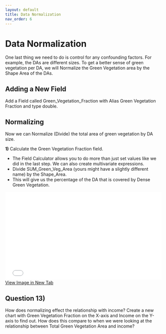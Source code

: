 ```yaml
---
layout: default
title: Data Normalization
nav_order: 6
---
```


# Data Normalization
One last thing we need to do is control for any confounding factors.  For example, the DAs are different sizes.  To get a better sense of green vegetation per DA, we will Normalize the Green Vegetation area by the Shape Area of the DAs.

## Adding a New Field
Add a Field called Green_Vegetation_Fraction with Alias Green Vegetation Fraction and type double.

## Normalizing
Now we can Normalize (Divide) the total area of green vegetation by DA size.

**1)** Calculate the Green Vegetation Fraction field.
* The Field Calculator allows you to do more than just set values like we did in the last step.  We can also create multivariate expressions.
* Divide SUM_Green_Veg_Area (yours might have a slightly different name) by the Shape_Area.
* This will give us the percentage of the DA that is covered by Dense Green Vegetation.

<div style="overflow: hidden;
  padding-top: 56.25%;
  position: relative">
  <iframe src="Norm.mp4" title="Processes" scrolling="no" frameborder="0"
    style="border: 0;
   height: 100%;
   left: 0;
   position: absolute;
   top: 0;
   width: 100%;">
   <p>Your browser does not support iframes.</p>
 </iframe>
</div>
<a href="Norm.mp4" target="_blank">View Image in New Tab</a>

## Question 13)
How does normalizing effect the relationship with income? Create a new chart with Green Vegetation Fraction on the X-axis and Income on the Y-axis to find out.  How does this compare to when we were looking at the relationship between Total Green Vegetation Area and income?

<!-- The R2 score goes up to 0.073, Accounting for the different sizes of the DA improves the relationship. -->
